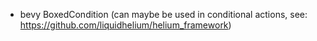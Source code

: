 - bevy BoxedCondition (can maybe be used in conditional actions, see: https://github.com/liquidhelium/helium_framework)
